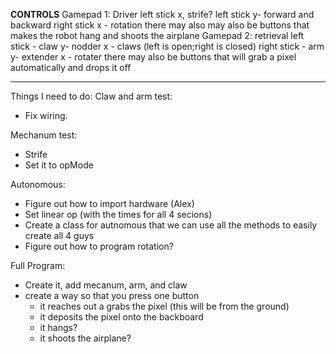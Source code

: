 **CONTROLS**
Gamepad 1: Driver
    left stick x, strife?
    left stick y- forward and backward
    right stick x - rotation
there may also may also be buttons that makes the robot hang and shoots the airplane
Gamepad 2: retrieval
    left stick - claw
        y- nodder
        x - claws (left is open;right is closed)
    right stick - arm
        y- extender
        x - rotater
there may also be buttons that will grab a pixel automatically and drops it off

-------------------------------------------------------------------------
Things I need to do:
 Claw and arm test:
  * Fix wiring.
 
 Mechanum test:
  * Strife
  * Set it to opMode
  
 Autonomous:
  * Figure out how to import hardware (Alex)
  * Set linear op (with the times for all 4 secions)
  * Create a class for autnomous that we can use all the methods to easily create all 4 guys
  * Figure out how to program rotation?
 
 Full Program:
  * Create it, add mecanum, arm, and claw
  * create a way so that you press one button
    * it reaches out a grabs the pixel (this will be from the ground)
    * it deposits the pixel onto the backboard 
    * it hangs?
    * it shoots the airplane?
